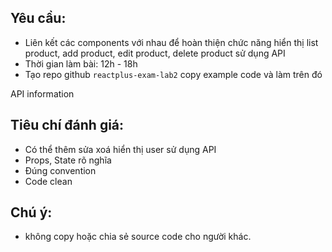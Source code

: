 ## Yêu cầu:
- Liên kết các components với nhau để hoàn thiện chức năng hiển thị list product, add product, edit product, delete product sử dụng API
- Thời gian làm bài: 12h - 18h
- Tạo repo github `reactplus-exam-lab2` copy example code và làm trên đó

API information

## Tiêu chí đánh giá:
- Có thể thêm sửa xoá hiển thị user sử dụng API
- Props, State rõ nghĩa
- Đúng convention
- Code clean

## Chú ý:
- không copy hoặc chia sẻ source code cho người khác.
